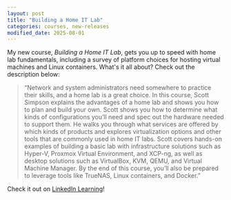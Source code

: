 ```yaml
---
layout: post
title: "Building a Home IT Lab"
categories: courses, new-releases
modified_date: 2025-08-01
---
```


My new course, _Building a Home IT Lab_, gets you up to speed with home lab fundamentals, including a survey of platform choices for hosting virtual machines and Linux containers. What's it all about? Check out the description below:

> “Network and system administrators need somewhere to practice their skills, and a home lab is a great choice. In this course, Scott Simpson explains the advantages of a home lab and shows you how to plan and build your own. Scott shows you how to determine what kinds of configurations you’ll need and spec out the hardware needed to support them. He walks you through what services are offered by which kinds of products and explores virtualization options and other tools that are commonly used in home IT labs. Scott covers hands-on examples of building a basic lab with infrastructure solutions such as Hyper-V, Proxmox Virtual Environment, and XCP-ng, as well as desktop solutions such as VirtualBox, KVM, QEMU, and Virtual Machine Manager. By the end of this course, you’ll also be prepared to leverage tools like TrueNAS, Linux containers, and Docker.”

Check it out on [LinkedIn Learning](https://www.linkedin.com/learning/proxmox-virtual-environment-essential-training)!